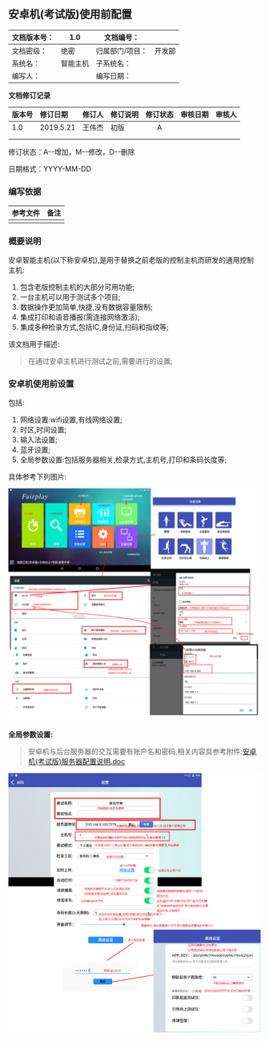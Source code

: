 ## 安卓机(考试版)使用前配置

| 文档版本号： | 1.0      | 文档编号：      |        |
| ------------ | -------- | --------------- | ------ |
| 文档密级：   | 绝密     | 归属部门/项目： | 开发部 |
| 系统名：     | 智能主机 | 子系统名：      |        |
| 编写人：     |          | 编写日期：      |        |

**文档修订记录**

| **版本号** | **修订日期** | **修订人** | **修订说明** | **修订状态** | **审核日期** | **审核人** |
| ---------- | :----------- | ---------- | ------------ | :----------: | ------------ | ---------- |
| 1.0        | 2019.5.21    | 王伟杰     | 初版         |      A       |              |            |
|            |              |            |              |              |              |            |
|            |              |            |              |              |              |            |

修订状态：A--增加，M--修改，D--删除

日期格式：YYYY-MM-DD

### 编写依据

| **参考文件** | **备注** |
| ------------ | -------- |
|              |          |

### 概要说明

安卓智能主机(以下称安卓机),是用于替换之前老版的控制主机而研发的通用控制主机:

1. 包含老版控制主机的大部分可用功能;
2. 一台主机可以用于测试多个项目;
3. 数据操作更加简单,快捷,没有数据容量限制;
4. 集成打印和语音播报(需连接网络激活);
5. 集成多种检录方式,包括IC,身份证,扫码和指纹等;

该文档用于描述:

> 在通过安卓主机进行测试之前,需要进行的设置;

### 安卓机使用前设置

包括:

1. 网络设置:wifi设置,有线网络设置;
2. 时区,时间设置;
3. 输入法设置;
4. 蓝牙设置;
5. 全局参数设置:包括服务器相关,检录方式,主机号,打印和条码长度等;

具体参考下列图片:

![](image/设置.png)

**全局参数设置:**

> 安卓机与后台服务器的交互需要有账户名和密码,相关内容具参考附件:[安卓机(考试版)服务器配置说明.doc](./安卓机(考试版)服务器配置说明.doc)

![](image/全局参数设置.png)
